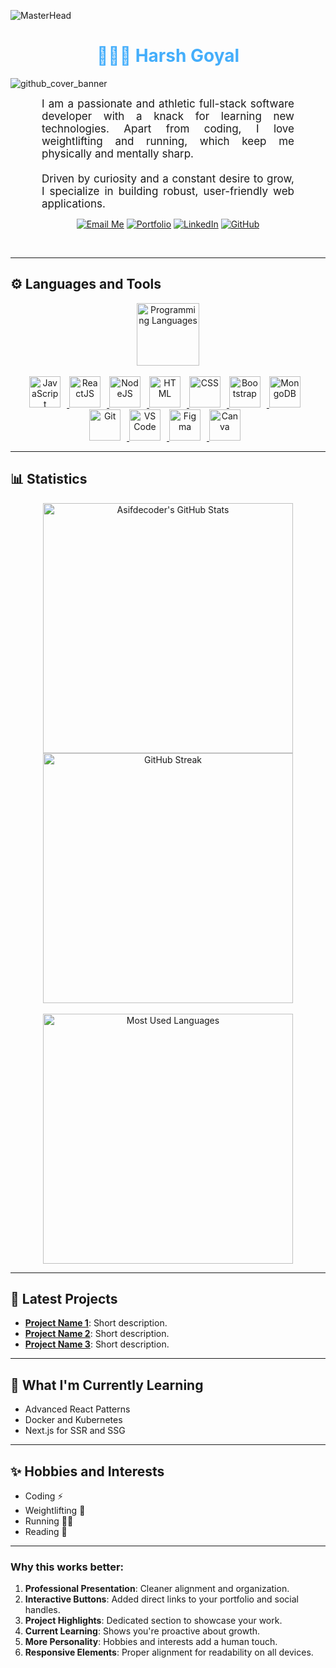 ![MasterHead](https://trisya.com/myimg/child/Website%20Design.gif)

<h1 align="center" style="color: #44AEFB;"> 👨🏻‍💻 Harsh Goyal </h1>

![github_cover_banner](https://user-images.githubusercontent.com/55389276/140866485-8fb1c876-9a8f-4d6a-98dc-08c4981eaf70.gif)

<p align="center" style="text-align: justify; margin: 0 50px; font-size: 17px;" >
    I am a passionate and athletic full-stack software developer with a knack for learning new technologies. Apart from coding, I love weightlifting and running, which keep me physically and mentally sharp. 
    <br><br>
    Driven by curiosity and a constant desire to grow, I specialize in building robust, user-friendly web applications.
</p>    

<div align="center">

[![Email Me](https://img.shields.io/badge/-Email%20Me-D14836?style=for-the-badge&logo=gmail&logoColor=white)](mailto:harshgoyal0219@gmail.com)
[![Portfolio](https://img.shields.io/badge/-Portfolio-000?style=for-the-badge&logo=google-chrome&logoColor=white)](https://harshtech.vercel.app/)
[![LinkedIn](https://img.shields.io/badge/-LinkedIn-0077B5?style=for-the-badge&logo=linkedin&logoColor=white)]((https://www.linkedin.com/in/harsh-goyal-72104821b/))
[![GitHub](https://img.shields.io/badge/-GitHub-181717?style=for-the-badge&logo=github&logoColor=white)]((https://github.com/HarshGoyal13))
</div>
<br>

---

## ⚙️ Languages and Tools
<div align="center" style="display:block;">
    <img width="100px" alt="Programming Languages" src="https://user-images.githubusercontent.com/78341798/194531121-47b0119a-ce00-439d-b586-125f86acb098.png"/> 
</div>
<br>   

<div align="center">
  <a href="https://developer.mozilla.org/en-US/docs/Web/JavaScript" target="_blank" rel="noreferrer">
      <img alt="JavaScript" height="50px" style="padding-right:10px;" src="https://cdn.jsdelivr.net/gh/devicons/devicon/icons/javascript/javascript-plain.svg"/>
  </a>
  <a href="https://reactjs.org/" target="_blank" rel="noreferrer">
      <img alt="ReactJS" height="50px" style="padding-right:10px;" src="https://cdn.jsdelivr.net/gh/devicons/devicon/icons/react/react-original.svg" />
  </a>
  <a href="https://nodejs.org/en/" target="_blank" rel="noreferrer">
      <img alt="NodeJS" height="50px" style="padding-right:10px;" src="https://cdn.jsdelivr.net/gh/devicons/devicon/icons/nodejs/nodejs-original.svg"/>
  </a>
  <a href="https://developer.mozilla.org/en-US/docs/Web/HTML" target="_blank" rel="noreferrer">
      <img alt="HTML" height="50px" style="padding-right:10px;" src="https://cdn.jsdelivr.net/gh/devicons/devicon/icons/html5/html5-original.svg"/>
  </a>
  <a href="https://developer.mozilla.org/en-US/docs/Web/CSS" target="_blank" rel="noreferrer">
      <img alt="CSS" height="50px" style="padding-right:10px;" src="https://cdn.jsdelivr.net/gh/devicons/devicon/icons/css3/css3-original.svg"/>
  </a>
  <a href="https://getbootstrap.com/" target="_blank" rel="noreferrer">
      <img alt="Bootstrap" height="50px" style="padding-right:10px;" src="https://cdn.jsdelivr.net/gh/devicons/devicon/icons/bootstrap/bootstrap-original.svg"/>
  </a>
  <a href="https://www.mongodb.com/" target="_blank" rel="noreferrer">
      <img alt="MongoDB" height="50px" style="padding-right:10px;" src="https://cdn.jsdelivr.net/gh/devicons/devicon/icons/mongodb/mongodb-original.svg"/>
  </a>
  <a href="https://git-scm.com/" target="_blank" rel="noreferrer">
      <img alt="Git" height="50px" style="padding-right:10px;" src="https://cdn.jsdelivr.net/gh/devicons/devicon/icons/git/git-original.svg"/>
  </a>
  <a href="https://code.visualstudio.com/" target="_blank" rel="noreferrer">
      <img alt="VS Code" height="50px" style="padding-right:10px;"src="https://cdn.jsdelivr.net/gh/devicons/devicon/icons/vscode/vscode-original.svg"/>
  </a>
  <a href="https://www.figma.com/" target="_blank" rel="noreferrer">
      <img alt="Figma" height="50px" style="padding-right:10px;" src="https://cdn.jsdelivr.net/gh/devicons/devicon/icons/figma/figma-original.svg"/> 
  </a>
  <a href="https://www.canva.com/" target="_blank" rel="noreferrer">
      <img alt="Canva" height="50px" style="padding-right:10px;" src="https://cdn.jsdelivr.net/gh/devicons/devicon/icons/canva/canva-original.svg"/> 
  </a>
</div>

---

## 📊 Statistics
<div align="center">
    <img src="https://github-readme-stats.vercel.app/api?username=Asifdecoder&hide=stars&count_private=true&show_icons=true&theme=algolia&border_radius=20" alt="Asifdecoder's GitHub Stats" width="400px" />
    <img src="https://streak-stats.demolab.com?user=Asifdecoder&count_private=true&theme=algolia&border_radius=20" alt="GitHub Streak" width="400px" />
</div>
<br>
<div align="center">
    <img src="https://github-readme-stats.vercel.app/api/top-langs/?username=Asifdecoder&layout=compact&show_icons=true&theme=algolia&border_radius=20" alt="Most Used Languages" width="400px" />
</div>

---

## 🌟 Latest Projects
- **[Project Name 1](link)**: Short description.
- **[Project Name 2](link)**: Short description.
- **[Project Name 3](link)**: Short description.

---

## 🌱 What I'm Currently Learning
- Advanced React Patterns
- Docker and Kubernetes
- Next.js for SSR and SSG

---

## ✨ Hobbies and Interests
- Coding ⚡
- Weightlifting 💪
- Running 🏃‍♂️
- Reading 📖

---

### **Why this works better**:
1. **Professional Presentation**: Cleaner alignment and organization.
2. **Interactive Buttons**: Added direct links to your portfolio and social handles.
3. **Project Highlights**: Dedicated section to showcase your work.
4. **Current Learning**: Shows you're proactive about growth.
5. **More Personality**: Hobbies and interests add a human touch.
6. **Responsive Elements**: Proper alignment for readability on all devices.
